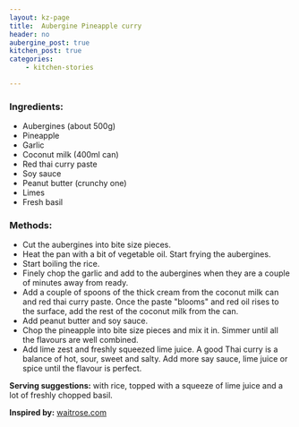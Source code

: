 ```yaml
---
layout: kz-page
title:  Aubergine Pineapple curry
header: no
aubergine_post: true
kitchen_post: true
categories:
    - kitchen-stories

---
```


### Ingredients:

* Aubergines (about 500g)
* Pineapple
* Garlic
* Coconut milk (400ml can)
* Red thai curry paste
* Soy sauce
* Peanut butter (crunchy one)
* Limes
* Fresh basil


### Methods:

* Cut the aubergines into bite size pieces.
* Heat the pan with a bit of vegetable oil. Start frying the aubergines.
* Start boiling the rice.
* Finely chop the garlic and add to the aubergines when they are a couple of minutes away from ready.
* Add a couple of spoons of the thick cream from the coconut milk can and red thai curry paste. Once the paste "blooms" and red oil rises to the surface, add the rest of the coconut milk from the can.
* Add peanut butter and soy sauce.
* Chop the pineapple into bite size pieces and mix it in. Simmer until all the flavours are well combined.
* Add lime zest and freshly squeezed lime juice. A good Thai curry is a balance of hot, sour, sweet and salty. Add more say sauce, lime juice or spice until the flavour is perfect.

**Serving suggestions:** with rice, topped with a squeeze of lime juice and a lot of freshly chopped basil.

**Inspired by:** [waitrose.com][1]

[1]: https://www.waitrose.com/home/recipes/recipe_directory/p/pineapple-aubergineredcurry.html





